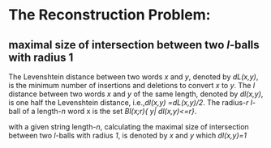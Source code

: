 # The Reconstruction Problem: 
## maximal size of intersection between two _l_-balls with radius 1

The Levenshtein distance between  two  words _x_ and _y_, denoted by _dL(x,y)_, is the minimum number of insertions and deletions to convert _x_ to _y_.
The _l_ distance between two words _x_ and _y_ of the same length, denoted by _dl(x,y)_, is one half the Levenshtein distance, i.e.,_dl(x,y) =dL(x,y)/2_.
The radius-_r_ _l_-ball of a length-_n_ word x is the set *Bl(x;r){ y| dl(x,y)<=r}*.

with a given string length-_n_, calculating the maximal size of intersection between two _l_-balls with radius _1_, is denoted by _x_ and _y_ which _dl(x,y)=1_
